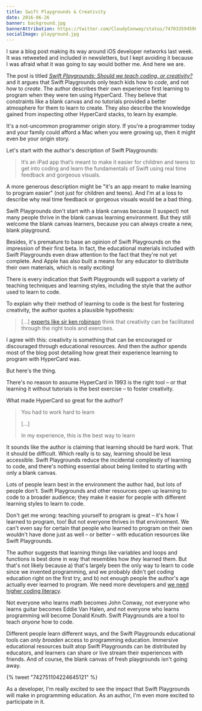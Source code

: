 ```yaml
---
title: Swift Playgrounds & Creativity
date: 2016-06-26
banner: background.jpg
bannerAttribution: https://twitter.com/CloudyConway/status/747033594598678528
socialImage: playground.jpg
---
```


I saw a blog post making its way around iOS developer networks last week. It was retweeted and included in newsletters, but I kept avoiding it because I was afraid what it was going to say would bother me. And here we are.

The post is titled [_Swift Playgrounds: Should we teach coding, or creativity?_](https://blog.hipolabs.com/swift-playgrounds-should-we-teach-coding-or-creativity-3dcc6a288816#.qns30ips2) and it argues that Swift Playgrounds only teach kids how to _code_, and not how to _create_. The author describes their own experience first learning to program when they were ten using HyperCard. They believe that constraints like a blank canvas and no tutorials provided a better atmosphere for them to learn to create. They also describe the knowledge gained from inspecting other HyperCard stacks, to learn by example.

It's a not-uncommon programmer origin story. If you're a programmer today and your family could afford a Mac when you were growing up, then it might even be your origin story.

Let's start with the author's description of Swift Playgrounds:

> It’s an iPad app that’s meant to make it easier for children and teens to get into coding and learn the fundamentals of Swift using real time feedback and gorgeous visuals.

A more generous description might be "it's an app meant to make learning to program easier" (not just for children and teens). And I'm at a loss to describe why real time feedback or gorgeous visuals would be a bad thing.

Swift Playgrounds don't start with a blank canvas because (I suspect) not many people thrive in the blank canvas learning environment. But they still welcome the blank canvas learners, because you can always create a new, blank playground.

Besides, it's premature to base an opinion of Swift Playgrounds on the impression of their first beta. In fact, the educational materials included with Swift Playgrounds even draw attention to the fact that they're not yet complete. And Apple has also built a means for any educator to distribute their own materials, which is really exciting!

There is every indication that Swift Playgrounds will support a variety of teaching techniques and learning styles, including the style that the author used to learn to code.

To explain why their method of learning to code is the best for fostering creativity, the author quotes a plausible hypothesis:

> [...]&nbsp;[experts like sir ken robinson](http://www.ted.com/talks/ken_robinson_changing_education_paradigms) think that creativity can be facilitated through the right tools and exercises.

I agree with this: creativity is something that can be encouraged or discouraged through educational resources. And then the author spends most of the blog post detailing how great their experience learning to program with HyperCard was.

But here's the thing.

There's no reason to assume HyperCard in 1993 is the right tool – or that learning it without tutorials is the best exercise – to foster creativity.

What made HyperCard so great for the author?

> You had to work hard to learn
>
> [...]
>
> In my experience, this is the best way to learn

It sounds like the author is claiming that learning should be hard work. That it should be difficult. Which really is to say, learning should be less accessible. Swift Playgrounds reduce the incidental complexity of learning to code, and there's nothing essential about being limited to starting with only a blank canvas.

Lots of people learn best in the environment the author had, but lots of people don't. Swift Playgrounds and other resources open up learning to code to a broader audience; they make it easier for people with different learning styles to learn to code.

Don't get me wrong: teaching yourself to program is great – it's how I learned to program, too! But not everyone thrives in that environment. We can't even say for certain that people who learned to program on their own wouldn't have done just as well – or better – with education resources like Swift Playgrounds.

The author suggests that learning things like variables and loops and functions is best done in way that resembles how _they_ learned them. But that's not likely because a) that's largely been the only way to learn to code since we invented programming, and we probably didn't get coding education right on the first try, and b) not enough people the author's age actually ever learned to program. We need more developers and [we need higher coding literacy](https://www.whitehouse.gov/blog/2013/12/09/don-t-just-play-your-phone-program-it).

Not everyone who learns math becomes John Conway, not everyone who learns guitar becomes Eddie Van Halen, and not everyone who learns programming will become Donald Knuth. Swift Playgrounds are a tool to teach _anyone_ how to code.

Different people learn different ways, and the Swift Playgrounds educational tools can _only broaden_ access to programming education. Immersive educational resources built atop Swift Playgrounds can be distributed by educators, and learners can share or live stream their experiences with friends. And of course, the blank canvas of fresh playgrounds isn't going away.

{% tweet "742751104224645121" %}

As a developer, I'm really excited to see the impact that Swift Playgrounds will make in programming education. As an author, I'm even more excited to participate in it.
